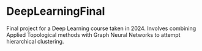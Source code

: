 # DeepLearningFinal
Final project for a Deep Learning course taken in 2024. Involves combining Applied Topological methods with Graph Neural Networks to attempt hierarchical clustering. 
